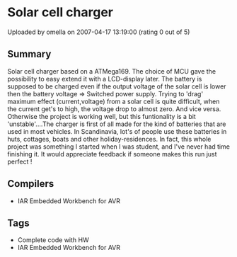# Solar cell charger

Uploaded by omella on 2007-04-17 13:19:00 (rating 0 out of 5)

## Summary

Solar cell charger based on a ATMega169. The choice of MCU gave the possibility to easy extend it with a LCD-display later. The battery is supposed to be charged even if the output voltage of the solar cell is lower then the battery voltage => Switched power supply. Trying to 'drag' maximum effect (current,voltage) from a solar cell is quite difficult, when the current get's to high, the voltage drop to almost zero. And vice versa. Otherwise the project is working well, but this funtionality is a bit 'unstable'....The charger is first of all made for the kind of batteries that are used in most vehicles. In Scandinavia, lot's of people use these batteries in huts, cottages, boats and other holiday-residences. In fact, this whole project was something I started when I was student, and I've never had time finishing it. It would appreciate feedback if someone makes this run just perfect !

## Compilers

- IAR Embedded Workbench for AVR

## Tags

- Complete code with HW
- IAR Embedded Workbench for AVR
